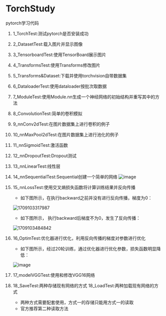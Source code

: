 # TorchStudy
pytorch学习代码

1. 1_TorchTest:测试pytorch是否安装成功
2. 2_DatasetTest:载入图片并显示图像
3. 3_TensorboardTest:使用TensorBoard展示图片
4. 4_TransformsTest:使用Transforms修改图片
5. 5_Transforms&Dataset:下载并使用torchvision自带数据集
6. 6_DataloaderTest:使用dataloader按批次取数据
7. 7_ModuleTest:使用Module.nn生成一个神经网络的初始结构并重写其中的方法
8. 8_ConvolutionTest:简单的卷积模拟
9. 9_nnConv2dTest:在图片数据集上进行卷积的例子
10. 10_nnMaxPool2dTest:在图片数据集上进行池化的例子
11. 11_nnSigmoidTest:激活函数
12. 12_nnDropoutTest:Dropout测试
13. 13_nnLinearTest:线性层
14. 14_nnSequentialTest:Sequential创建一个简单的网络
![image](https://github.com/yehaitian0627/Torch-Study/assets/71301962/2c6b4159-b941-457f-93d8-b53119e6668c)

15. 15_nnLossTest:使用交叉熵损失函数将计算训练结果并反向传播
    - 如下图所示，在执行backward之前并没有进行反向传播，梯度为0：
    
    ![1709103317987](https://github.com/yehaitian0627/Torch-Study/assets/71301962/6e28d6ea-aa2d-4ce1-a7b5-2e61222ce306)
    
    - 如下图所示， 执行backward后梯度不为0，发生了反向传播：
      
    ![1709103484842](https://github.com/yehaitian0627/Torch-Study/assets/71301962/4376a832-ab35-4020-aca7-9a8b81cbb4cb)
    
16. 16_OptimTest:优化器进行优化，利用反向传播的梯度对参数进行优化
    - 如下图所示，经过20轮训练，通过优化器进行优化参数，损失函数明显降低：
      
    ![image](https://github.com/yehaitian0627/Torch-Study/assets/71301962/bedf4eb5-0535-487b-8633-2aa89d63c6fb)

17. 17_modelVGGTest:使用和修改VGG16网络
18. 18_SaveTest:两种存储现有网络的方式
    18_LoadTest:两种加载现有网络的方式
    - 两种方式需要配套使用，方式一的存储只能用方式一的读取
    - 官方推荐第二种读取方法

